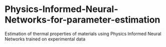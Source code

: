 # Physics-Informed-Neural-Networks-for-parameter-estimation
Estimation of thermal properties of materials using Physics Informed Neural Networks trained on experimental data
